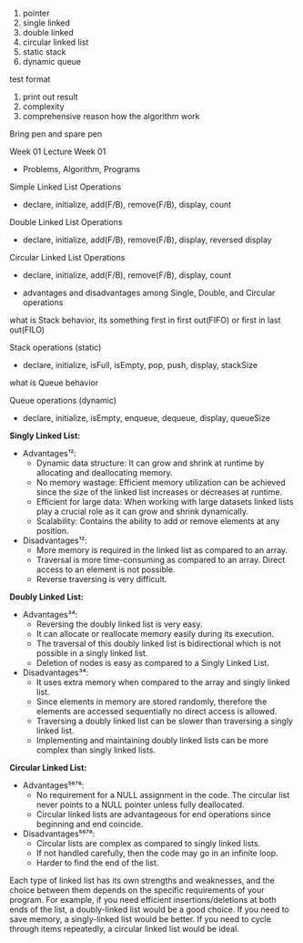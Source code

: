 1) pointer
2) single linked
3) double linked
4) circular linked list
5) static stack
6) dynamic queue

test format
1) print out result
2) complexity
3) comprehensive reason how the algorithm work

Bring pen and spare pen


Week 01
Lecture Week 01
   - Problems, Algorithm, Programs

Simple Linked List Operations
   - declare, initialize, add(F/B), remove(F/B), display, count

Double Linked List Operations
   - declare, initialize, add(F/B), remove(F/B), display, reversed display

Circular Linked List Operations
   - declare, initialize, add(F/B), remove(F/B), display, count
   
- advantages and disadvantages among Single, Double, and Circular operations

what is Stack behavior, its something first in first out(FIFO) or first in last out(FILO)

Stack operations (static) 
   - declare, initialize, isFull, isEmpty, pop, push, display, stackSize

what is Queue behavior

Queue operations (dynamic) 
   - declare, initialize, isEmpty, enqueue, dequeue, display, queueSize


**Singly Linked List:**
- Advantages¹²:
  * Dynamic data structure: It can grow and shrink at runtime by allocating and deallocating memory.
  * No memory wastage: Efficient memory utilization can be achieved since the size of the linked list increases or decreases at runtime.
  * Efficient for large data: When working with large datasets linked lists play a crucial role as it can grow and shrink dynamically.
  * Scalability: Contains the ability to add or remove elements at any position.
- Disadvantages¹²:
  * More memory is required in the linked list as compared to an array.
  * Traversal is more time-consuming as compared to an array. Direct access to an element is not possible.
  * Reverse traversing is very difficult.

**Doubly Linked List:**
- Advantages³⁴:
  * Reversing the doubly linked list is very easy.
  * It can allocate or reallocate memory easily during its execution.
  * The traversal of this doubly linked list is bidirectional which is not possible in a singly linked list.
  * Deletion of nodes is easy as compared to a Singly Linked List.
- Disadvantages³⁴:
  * It uses extra memory when compared to the array and singly linked list.
  * Since elements in memory are stored randomly, therefore the elements are accessed sequentially no direct access is allowed.
  * Traversing a doubly linked list can be slower than traversing a singly linked list.
  * Implementing and maintaining doubly linked lists can be more complex than singly linked lists.

**Circular Linked List:**
- Advantages⁵⁶⁷⁸:
  * No requirement for a NULL assignment in the code. The circular list never points to a NULL pointer unless fully deallocated.
  * Circular linked lists are advantageous for end operations since beginning and end coincide.
- Disadvantages⁵⁶⁷⁸:
  * Circular lists are complex as compared to singly linked lists.
  * If not handled carefully, then the code may go in an infinite loop.
  * Harder to find the end of the list. 

Each type of linked list has its own strengths and weaknesses, and the choice between them depends on the specific requirements of your program. For example, if you need efficient insertions/deletions at both ends of the list, a doubly-linked list would be a good choice. If you need to save memory, a singly-linked list would be better. If you need to cycle through items repeatedly, a circular linked list would be ideal.
